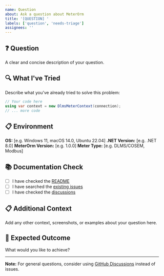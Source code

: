 ```yaml
---
name: Question
about: Ask a question about MeterOrm
title: '[QUESTION] '
labels: ['question', 'needs-triage']
assignees: ''
---
```


## ❓ Question

A clear and concise description of your question.

## 🔍 What I've Tried

Describe what you've already tried to solve this problem:

```csharp
// Your code here
using var context = new DlmsMeterContext(connection);
// ... more code
```

## 📋 Environment

**OS:** [e.g. Windows 11, macOS 14.0, Ubuntu 22.04]
**.NET Version:** [e.g. .NET 8.0]
**MeterOrm Version:** [e.g. 1.0.0]
**Meter Type:** [e.g. DLMS/COSEM, Modbus]

## 📚 Documentation Check

- [ ] I have checked the [README](https://github.com/shev4enkoyar/meter-orm)
- [ ] I have searched the [existing issues](https://github.com/shev4enkoyar/meter-orm/issues)
- [ ] I have checked the [discussions](https://github.com/shev4enkoyar/meter-orm/discussions)

## 📋 Additional Context

Add any other context, screenshots, or examples about your question here.

## 🎯 Expected Outcome

What would you like to achieve?

---

**Note:** For general questions, consider using [GitHub Discussions](https://github.com/shev4enkoyar/meter-orm/discussions) instead of issues.